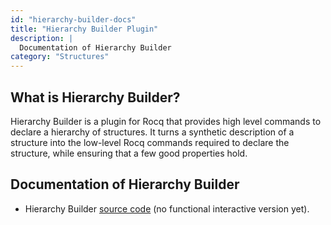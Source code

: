 ```yaml
---
id: "hierarchy-builder-docs"
title: "Hierarchy Builder Plugin"
description: |
  Documentation of Hierarchy Builder
category: "Structures"
---
```


## What is Hierarchy Builder?

Hierarchy Builder is a plugin for Rocq that provides high level commands to
declare a hierarchy of structures. It turns a synthetic description of a
structure into the low-level Rocq commands required to declare the structure,
while ensuring that a few good properties hold.

## Documentation of Hierarchy Builder

-   Hierarchy Builder [source code](https://rocq-prover.org/platform-docs/hierarchy_builder/tutorial_basics.v) (no functional interactive version yet).
